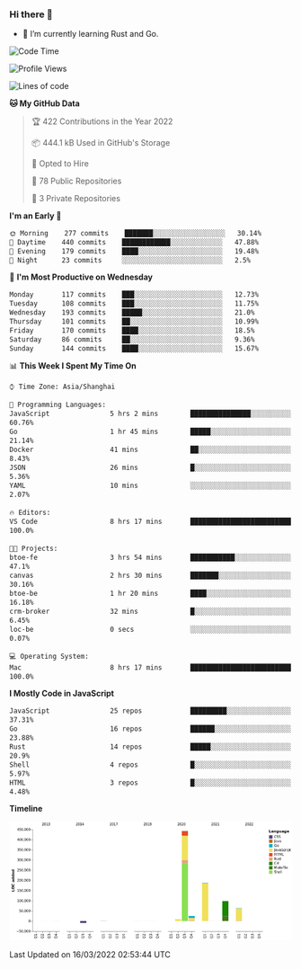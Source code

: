 ### Hi there 👋

- 🌱 I’m currently learning Rust and Go.

<!--START_SECTION:waka-->
![Code Time](http://img.shields.io/badge/Code%20Time-304%20hrs%2015%20mins-blue)

![Profile Views](http://img.shields.io/badge/Profile%20Views-0-blue)

![Lines of code](https://img.shields.io/badge/From%20Hello%20World%20I%27ve%20Written-823%20Thousand%20lines%20of%20code-blue)

**🐱 My GitHub Data** 

> 🏆 422 Contributions in the Year 2022
 > 
> 📦 444.1 kB Used in GitHub's Storage 
 > 
> 💼 Opted to Hire
 > 
> 📜 78 Public Repositories 
 > 
> 🔑 3 Private Repositories  
 > 
**I'm an Early 🐤** 

```text
🌞 Morning    277 commits    ███████░░░░░░░░░░░░░░░░░░   30.14% 
🌆 Daytime    440 commits    ████████████░░░░░░░░░░░░░   47.88% 
🌃 Evening    179 commits    ████░░░░░░░░░░░░░░░░░░░░░   19.48% 
🌙 Night      23 commits     ░░░░░░░░░░░░░░░░░░░░░░░░░   2.5%

```
📅 **I'm Most Productive on Wednesday** 

```text
Monday       117 commits    ███░░░░░░░░░░░░░░░░░░░░░░   12.73% 
Tuesday      108 commits    ███░░░░░░░░░░░░░░░░░░░░░░   11.75% 
Wednesday    193 commits    █████░░░░░░░░░░░░░░░░░░░░   21.0% 
Thursday     101 commits    ██░░░░░░░░░░░░░░░░░░░░░░░   10.99% 
Friday       170 commits    ████░░░░░░░░░░░░░░░░░░░░░   18.5% 
Saturday     86 commits     ██░░░░░░░░░░░░░░░░░░░░░░░   9.36% 
Sunday       144 commits    ████░░░░░░░░░░░░░░░░░░░░░   15.67%

```


📊 **This Week I Spent My Time On** 

```text
⌚︎ Time Zone: Asia/Shanghai

💬 Programming Languages: 
JavaScript               5 hrs 2 mins        ███████████████░░░░░░░░░░   60.76% 
Go                       1 hr 45 mins        █████░░░░░░░░░░░░░░░░░░░░   21.14% 
Docker                   41 mins             ██░░░░░░░░░░░░░░░░░░░░░░░   8.43% 
JSON                     26 mins             █░░░░░░░░░░░░░░░░░░░░░░░░   5.36% 
YAML                     10 mins             ░░░░░░░░░░░░░░░░░░░░░░░░░   2.07%

🔥 Editors: 
VS Code                  8 hrs 17 mins       █████████████████████████   100.0%

🐱‍💻 Projects: 
btoe-fe                  3 hrs 54 mins       ███████████░░░░░░░░░░░░░░   47.1% 
canvas                   2 hrs 30 mins       ███████░░░░░░░░░░░░░░░░░░   30.16% 
btoe-be                  1 hr 20 mins        ████░░░░░░░░░░░░░░░░░░░░░   16.18% 
crm-broker               32 mins             █░░░░░░░░░░░░░░░░░░░░░░░░   6.45% 
loc-be                   0 secs              ░░░░░░░░░░░░░░░░░░░░░░░░░   0.07%

💻 Operating System: 
Mac                      8 hrs 17 mins       █████████████████████████   100.0%

```

**I Mostly Code in JavaScript** 

```text
JavaScript               25 repos            █████████░░░░░░░░░░░░░░░░   37.31% 
Go                       16 repos            ██████░░░░░░░░░░░░░░░░░░░   23.88% 
Rust                     14 repos            █████░░░░░░░░░░░░░░░░░░░░   20.9% 
Shell                    4 repos             █░░░░░░░░░░░░░░░░░░░░░░░░   5.97% 
HTML                     3 repos             █░░░░░░░░░░░░░░░░░░░░░░░░   4.48%

```


**Timeline**

![Chart not found](https://raw.githubusercontent.com/elton/elton/main/charts/bar_graph.png) 


 Last Updated on 16/03/2022 02:53:44 UTC
<!--END_SECTION:waka-->

<!--
**elton/elton** is a ✨ _special_ ✨ repository because its `README.md` (this file) appears on your GitHub profile.

Here are some ideas to get you started:

- 🔭 I’m currently working on ...
- 🌱 I’m currently learning ...
- 👯 I’m looking to collaborate on ...
- 🤔 I’m looking for help with ...
- 💬 Ask me about ...
- 📫 How to reach me: ...
- 😄 Pronouns: ...
- ⚡ Fun fact: ...
-->

